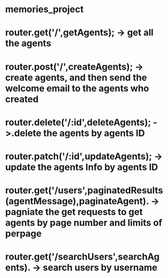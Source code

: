 # memories_project

# router.get('/',getAgents);      -> get all the agents

# router.post('/',createAgents);  -> create agents, and then send the welcome email to the agents who created

# router.delete('/:id',deleteAgents);      ->.delete the agents by agents ID

# router.patch('/:id',updateAgents);       -> update the agents Info by agents ID

# router.get('/users',paginatedResults(agentMessage),paginateAgent).       -> pagniate the get requests to get agents by page number and limits of perpage

# router.get('/searchUsers',searchAgents). -> search users by username
